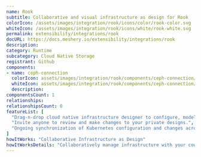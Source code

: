 ```yaml
---
name: Rook
subtitle: Collaborative and visual infrastructure as design for Rook
colorIcon: /assets/images/integration/rook/icons/color/rook-color.svg
whiteIcon: /assets/images/integration/rook/icons/white/rook-white.svg
permalink: extensibility/integrations/rook
docURL: https://docs.meshery.io/extensibility/integrations/rook
description: 
category: Runtime
subcategory: Cloud Native Storage
registrant: Github
components: 
- name: ceph-connection
  colorIcon: assets/images/integration/rook/components/ceph-connection/icons/color/ceph-connection-color.svg
  whiteIcon: assets/images/integration/rook/components/ceph-connection/icons/white/ceph-connection-white.svg
  description: 
componentsCount: 1
relationships: 
relationshipsCount: 0
featureList: [
  "Drag-n-drop cloud native infrastructure designer to configure, model, and deploy your workloads.",
  "Invite anyone to review and make changes to your private designs.",
  "Ongoing synchronization of Kubernetes configuration and changes across any number of clusters."
]
howItWorks: "Collaborative Infrastructure as Design"
howItWorksDetails: "Collaboratively manage infrastructure with your coworkers synchronously sharing the same designs."
---
```

